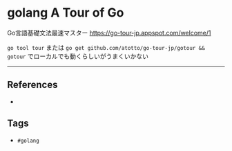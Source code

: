 # golang A Tour of Go
Go言語基礎文法最速マスター
https://go-tour-jp.appspot.com/welcome/1

`go tool tour`
または
`go get github.com/atotto/go-tour-jp/gotour && gotour`
でローカルでも動くらしいがうまくいかない


---
## References
- 

## Tags
- `#golang` 